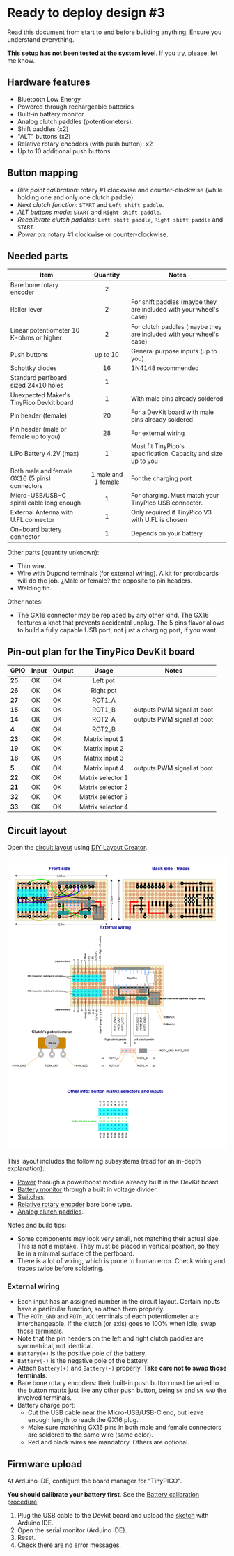 # Ready to deploy design #3

Read this document from start to end before building anything. Ensure you understand everything.

**This setup has not been tested at the system level**. If you try, please, let me know.

## Hardware features

- Bluetooth Low Energy
- Powered through rechargeable batteries
- Built-in battery monitor
- Analog clutch paddles (potentiometers).
- Shift paddles (x2)
- "ALT" buttons (x2)
- Relative rotary encoders (with push button): x2
- Up to 10 additional push buttons

## Button mapping

- *Bite point calibration*: rotary #1 clockwise and counter-clockwise (while holding one and only one clutch paddle).
- *Next clutch function*: `START` and `Left shift paddle`.
- *ALT buttons mode*: `START` and `Right shift paddle`.
- *Recalibrate clutch paddles*: `Left shift paddle`, `Right shift paddle` and `START`.
- *Power on*: rotary #1 clockwise or counter-clockwise.

## Needed parts

| **Item**                                      |    **Quantity**     | Notes                                                               |
| --------------------------------------------- | :-----------------: | ------------------------------------------------------------------- |
| Bare bone rotary encoder                      |          2          |                                                                     |
| Roller lever                                  |          2          | For shift paddles (maybe they are included with your wheel's case)  |
| Linear potentiometer 10 K-ohms or higher      |          2          | For clutch paddles (maybe they are included with your wheel's case) |
| Push buttons                                  |      up to 10       | General purpose inputs (up to you)                                  |
| Schottky diodes                               |         16          | 1N4148 recommended                                                  |
| Standard perfboard sized 24x10 holes          |          1          |                                                                     |
| Unexpected Maker's TinyPico Devkit board      |          1          | With male pins already soldered                                     |
| Pin header (female)                           |         20          | For a DevKit board with male pins already soldered                  |
| Pin header (male or female up to you)         |         28          | For external wiring                                                 |
| LiPo Battery 4.2V (max)                       |          1          | Must fit TinyPico's specification. Capacity and size up to you      |
| Both male and female GX16 (5 pins) connectors | 1 male and 1 female | For the charging port                                               |
| Micro-USB/USB-C spiral cable long enough      |          1          | For charging. Must match your TinyPico USB connector.               |
| External Antenna with U.FL connector          |          1          | Only required if TinyPico V3 with U.FL is chosen                    |
| On-board battery connector                    |          1          | Depends on your battery                                             |

Other parts (quantity unknown):

- Thin wire.
- Wire with Dupond terminals (for external wiring). A kit for protoboards will do the job. ¿Male or female? the opposite to pin headers.
- Welding tin.

Other notes:

- The GX16 connector may be replaced by any other kind. The GX16 features a knot that prevents accidental unplug. The 5 pins flavor allows to build a fully capable USB port, not just a charging port, if you want.

## Pin-out plan for the TinyPico DevKit board

| **GPIO** | **Input** | **Output** |     **Usage**     | **Notes**                  |
| -------- | --------- | ---------- | :---------------: | -------------------------- |
| **25**   | OK        | OK         |     Left pot      |                            |
| **26**   | OK        | OK         |     Right pot     |                            |
| **27**   | OK        | OK         |      ROT1_A       |                            |
| **15**   | OK        | OK         |      ROT1_B       | outputs PWM signal at boot |
| **14**   | OK        | OK         |      ROT2_A       | outputs PWM signal at boot |
| **4**    | OK        | OK         |      ROT2_B       |                            |
| **23**   | OK        | OK         |  Matrix input 1   |                            |
| **19**   | OK        | OK         |  Matrix input 2   |                            |
| **18**   | OK        | OK         |  Matrix input 3   |                            |
| **5**    | OK        | OK         |  Matrix input 4   | outputs PWM signal at boot |
| **22**   | OK        | OK         | Matrix selector 1 |                            |
| **21**   | OK        | OK         | Matrix selector 2 |                            |
| **32**   | OK        | OK         | Matrix selector 3 |                            |
| **33**   | OK        | OK         | Matrix selector 4 |                            |

## Circuit layout

Open the [circuit layout](./setup3.diy) using [DIY Layout Creator](https://github.com/bancika/diy-layout-creator).

![Setup #3 circuit layout](./setup3.png)

This layout includes the following subsystems (read for an in-depth explanation):

- [Power](../../subsystems/Power/Power_en.md) through a powerboost module already built in the DevKit board.
- [Battery monitor](../../subsystems/BatteryMonitor/BatteryMonitor_en.md) through a built in voltage divider.
- [Switches](../../subsystems/Switches/Switches_en.md).
- [Relative rotary encoder](../../subsystems/RelativeRotaryEncoder/RelativeRotaryEncoder_en.md) bare bone type.
- [Analog clutch paddles](../../subsystems/AnalogClutchPaddles/AnalogClutchPaddles_en.md).

Notes and build tips:

- Some components may look very small, not matching their actual size. This is not a mistake. They must be placed in vertical position, so they lie in a minimal surface of the perfboard.
- There is a lot of wiring, which is prone to human error. Check wiring and traces twice before soldering.

### External wiring

- Each input has an assigned number in the circuit layout. Certain inputs have a particular function, so attach them properly.
- The `POTn_GND` and `POTn_VCC` terminals of each potentiometer are interchangeable. If the clutch (or axis) goes to 100% when idle, swap those terminals.
- Note that the pin headers on the left and right clutch paddles are symmetrical, not identical.
- `Battery(+)` is the positive pole of the battery.
- `Battery(-)` is the negative pole of the battery.
- Attach `Battery(+)` and `Battery(-)` properly. **Take care not to swap those terminals**.
- Bare bone rotary encoders: their built-in push button must be wired to the button matrix just like any other push button, being `SW` and `SW GND` the involved terminals.
- Battery charge port:
  - Cut the USB cable near the Micro-USB/USB-C end, but leave enough length to reach the GX16 plug.
  - Make sure matching GX16 pins in both male and female connectors are soldered to the same wire (same color).
  - Red and black wires are mandatory. Others are optional.

## Firmware upload

At Arduino IDE, configure the board manager for "TinyPICO".

**You should calibrate your battery first**. See the [Battery calibration procedure](../../../../src/Firmware/BatteryTools/BatteryCalibration/README.md).

1. Plug the USB cable to the Devkit board and upload the [sketch](../../../../src/Firmware/Setup3/Setup3.ino) with Arduino IDE.
2. Open the serial monitor (Arduino IDE).
3. Reset.
4. Check there are no error messages.
